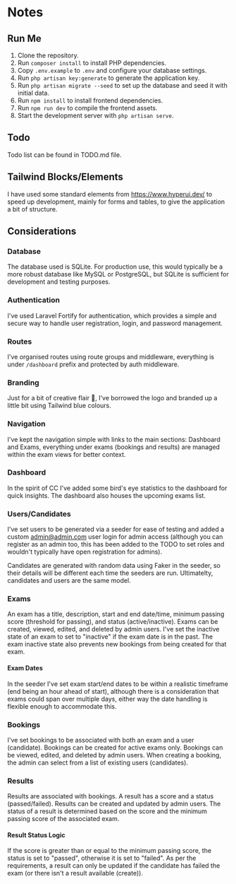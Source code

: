 # Notes

## Run Me
1. Clone the repository.
2. Run `composer install` to install PHP dependencies.
3. Copy `.env.example` to `.env` and configure your database settings.
4. Run `php artisan key:generate` to generate the application key.
5. Run `php artisan migrate --seed` to set up the database and seed it with initial data.
6. Run `npm install` to install frontend dependencies.
7. Run `npm run dev` to compile the frontend assets.
8. Start the development server with `php artisan serve`.

## Todo
Todo list can be found in TODO.md file.

## Tailwind Blocks/Elements
I have used some standard elements from https://www.hyperui.dev/ to speed up development, mainly for forms and tables, to give the application a bit of structure.

## Considerations

### Database 
The database used is SQLite. For production use, this would typically be a more robust database like MySQL or PostgreSQL, but SQLite is sufficient for development and testing purposes.

### Authentication
I've used Laravel Fortify for authentication, which provides a simple and secure way to handle user registration, login, and password management.

### Routes
I've organised routes using route groups and middleware, everything is under `/dashboard` prefix and protected by auth middleware.

### Branding
Just for a bit of creative flair 💃, I've borrowed the logo and branded up a little bit using Tailwind blue colours.

### Navigation
I've kept the navigation simple with links to the main sections: Dashboard and Exams, everything under exams (bookings and results) are managed within the exam views for better context. 

### Dashboard
In the spirit of CC I've added some bird's eye statistics to the dashboard for quick insights. The dashboard also houses the upcoming exams list.

### Users/Candidates
I've set users to be generated via a seeder for ease of testing and added a custom admin@admin.com user login for admin access (although you can register as an admin too, this has been added to the TODO to set roles and wouldn't typically have open registration for admins).

Candidates are generated with random data using Faker in the seeder, so their details will be different each time the seeders are run. Ultimatelty, candidates and users are the same model.

### Exams
An exam has a title, description, start and end date/time, minimum passing score (threshold for passing), and status (active/inactive). Exams can be created, viewed, edited, and deleted by admin users. I've set the inactive state of an exam to set to "inactive" if the exam date is in the past. The exam inactive state also prevents new bookings from being created for that exam.

#### Exam Dates
In the seeder I've set exam start/end dates to be within a realistic timeframe (end being an hour ahead of start), although there is a consideration that exams could span over multiple days, either way the date handling is flexible enough to accommodate this.

### Bookings
I've set bookings to be associated with both an exam and a user (candidate). Bookings can be created for active exams only. Bookings can be viewed, edited, and deleted by admin users. When creating a booking, the admin can select from a list of existing users (candidates). 

### Results
Results are associated with bookings. A result has a score and a status (passed/failed). Results can be created and updated by admin users. The status of a result is determined based on the score and the minimum passing score of the associated exam. 

#### Result Status Logic
If the score is greater than or equal to the minimum passing score, the status is set to "passed", otherwise it is set to "failed". As per the requirements, a result can only be updated if the candidate has failed the exam (or there isn't a result available (create)).
